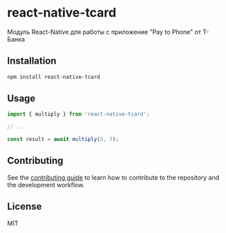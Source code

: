 # react-native-tcard

Модуль React-Native для работы с приложение "Pay to Phone" от Т-Банка

## Installation

```sh
npm install react-native-tcard
```

## Usage


```js
import { multiply } from 'react-native-tcard';

// ...

const result = await multiply(3, 7);
```


## Contributing

See the [contributing guide](CONTRIBUTING.md) to learn how to contribute to the repository and the development workflow.

## License

MIT
